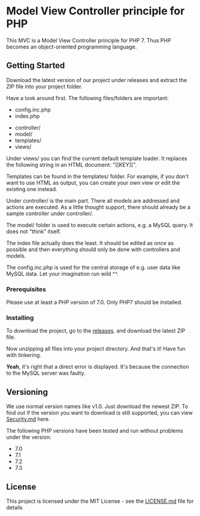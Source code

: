 # Model View Controller principle for PHP

This MVC is a Model View Controller principle for PHP 7.
Thus PHP becomes an object-oriented programming language.

## Getting Started

Download the latest version of our project under releases and extract the ZIP file into your project folder.

Have a look around first.
The following files/folders are important:
- config.inc.php
- index.php
* controller/
* model/
* templates/
* views/

Under views/ you can find the current default template loader.
It replaces the following string in an HTML document: "[[KEY]]".

Templates can be found in the templates/ folder.
For example, if you don't want to use HTML as output, you can create your own view or edit the existing one instead.

Under controller/ is the main part.
There all models are addressed and actions are executed.
As a little thought support, there should already be a sample controller under controller/.

The model/ folder is used to execute certain actions, e.g. a MySQL query. It does not "think" itself.

The index file actually does the least.
It should be edited as once as possible and then everything should only be done with controllers and models.

The config.inc.php is used for the central storage of e.g. user data like MySQL data. Let your imagination run wild ^^.


### Prerequisites

Please use at least a PHP version of 7.0.
Only PHP7 should be installed.

### Installing

To download the project, go to the [releases](https://github.com/Tobstr02/modelviewcontroller-php/releases). and download the latest ZIP file.

Now unzipping all files into your project directory.
And that's it!
Have fun with tinkering.

**Yeah**, it's right that a direct error is displayed.
It's because the connection to the MySQL server was faulty.

## Versioning

We use normal version names like v1.0.
Just download the newest ZIP.
To find out if the version you want to download is still supported, you can view [Security.md](https://github.com/Tobstr02/modelviewcontroller-php/blob/master/SECURITY.md) here.

The following PHP versions have been tested and run without problems under the version:
- 7.0
- 7.1
- 7.2
- 7.3

## License

This project is licensed under the MIT License - see the [LICENSE.md](LICENSE.md) file for details

